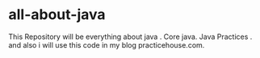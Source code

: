 # all-about-java
This Repository will be everything about java . Core java. Java Practices . and also i will use this code in my blog practicehouse.com.
